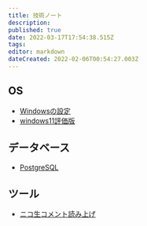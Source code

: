 ```yaml
---
title: 技術ノート
description: 
published: true
date: 2022-03-17T17:54:38.515Z
tags: 
editor: markdown
dateCreated: 2022-02-06T00:54:27.003Z
---
```


## OS

- [Windowsの設定](/ja/technote/windows-config)
- [windows11評価版](/ja/technote/windows11評価版)

## データベース

- [PostgreSQL](/ja/technote/postgres)

## ツール

- [ニコ生コメント読み上げ](/ja/technote/ニコ生コメント読み上げ)
